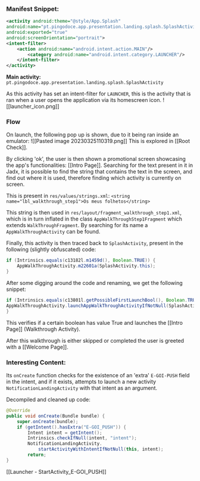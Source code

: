 ### Manifest Snippet:

```xml
<activity android:theme="@style/App.Splash"
android:name="pt.pingodoce.app.presentation.landing.splash.SplashActivity" 
android:exported="true" 
android:screenOrientation="portrait">  
<intent-filter>  
    <action android:name="android.intent.action.MAIN"/>  
        <category android:name="android.intent.category.LAUNCHER"/>  
    </intent-filter>  
</activity>        
```

**Main activity:** `pt.pingodoce.app.presentation.landing.splash.SplashActivity`

As this activity has set an intent-filter for `LAUNCHER`, this is the activity that is ran when a user opens the application via its homescreen icon.
![[launcher_icon.png]]
### Flow
On launch, the following pop up is shown, due to it being ran inside an emulator:
![[Pasted image 20230325110319.png]]
This is explored in [[Root Check]].

By clicking 'ok', the user is then shown a promotional screen showcasing the app's functionalities: [[Intro Page]]. 
Searching for the text present in it in Jadx, it is possible to find the string that contains the text in the screen, and find out where it is used, therefore finding which activity is currently on screen.

This is present in `res/values/strings.xml`:
`<string name="lbl_walkthrough_step1">Os meus folhetos</string>`

This string is then used in `res/layout/fragment_walkthrough_step1.xml`, which is in turn inflated in the class `AppWalkThroughStep1Fragment` which extends `WalkThroughFragment`. By searching for its name a `AppWalkThroughActivity` can be found.

Finally, this activity is then traced back to `SplashActivity`,  present in the following (slightly obfuscated) code:
```java  
if (Intrinsics.equals(c13182l.m1459d(), Boolean.TRUE)) {  
    AppWalkThroughActivity.m22601a(SplashActivity.this);  
}
```

After some digging around the code and renaming, we get the following snippet:

``` java
if (Intrinsics.equals(c13801l.getPossibleFirstLaunchBool(), Boolean.TRUE)) {  
AppWalkThroughActivity.launchAppWalkThroughActivityIfNotNull(SplashActivity.this);
}
```

This verifies if a certain boolean has value True and launches the [[Intro Page]] (Walkthrough Activity).

After this walkthrough is either skipped or completed the user is greeted with a [[Welcome Page]].


### Interesting Content:

Its `onCreate`  function checks for the existence of an 'extra' `E-GOI-PUSH` field in the intent, and if it exists, attempts to launch a new activity `NotificationLandingActivity`  with that intent as an argument.

Decompiled and cleaned up code:
```java
@Override 
public void onCreate(Bundle bundle) {  
    super.onCreate(bundle);  
    if (getIntent().hasExtra("E-GOI_PUSH")) {  
        Intent intent = getIntent();  
        Intrinsics.checkIfNull(intent, "intent");  
		NotificationLandingActivity.
			startActivityWithIntentIfNotNull(this, intent);  
        return;  
}  
```

[[Launcher - StartActivity_E-GOI_PUSH]]

